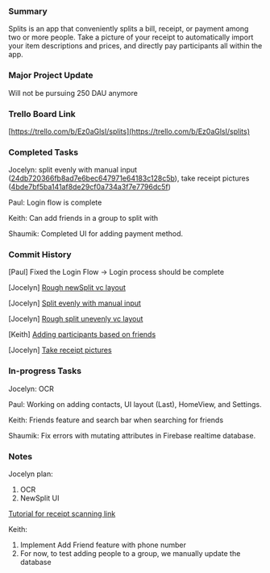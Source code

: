 ### Summary

Splits is an app that conveniently splits a bill, receipt, or payment among two or more people. Take a picture of your receipt to automatically import your item descriptions and prices, and directly pay participants all within the app.

### Major Project Update
Will not be pursuing 250 DAU anymore


### Trello Board Link

[https://trello.com/b/Ez0aGlsI/splits](https://trello.com/b/Ez0aGlsI/splits)


### Completed Tasks
Jocelyn: 
split evenly with manual input ([24db720366fb8ad7e6bec647971e64183c128c5b](https://github.com/ECS189E/project-w21-splits/tree/24db720366fb8ad7e6bec647971e64183c128c5b)),
take receipt pictures ([4bde7bf5ba141af8de29cf0a734a3f7e7796dc5f](https://github.com/ECS189E/project-w21-splits/tree/4bde7bf5ba141af8de29cf0a734a3f7e7796dc5f))

Paul: Login flow is complete

Keith: Can add friends in a group to split with

Shaumik: Completed UI for adding payment method.


### Commit History
[Paul] Fixed the Login Flow -> Login process should be complete

[Jocelyn] [Rough newSplit vc layout](https://github.com/ECS189E/project-w21-splits/tree/cd46710246286602f4b1597eba23a75794a2cf95)

[Jocelyn] [Split evenly with manual input](https://github.com/ECS189E/project-w21-splits/tree/24db720366fb8ad7e6bec647971e64183c128c5b)

[Jocelyn] [Rough split unevenly vc layout](https://github.com/ECS189E/project-w21-splits/tree/bcb57c550c27bea7fb46a2f7deaa2fef4045ab90)

[Keith] [Adding participants based on friends](https://github.com/ECS189E/project-w21-splits/commit/48faf2c96b7287972686f0ec3036bd881a0be4ba)

[Jocelyn] [Take receipt pictures](https://github.com/ECS189E/project-w21-splits/tree/4bde7bf5ba141af8de29cf0a734a3f7e7796dc5f)


### In-progress Tasks
Jocelyn: OCR

Paul: Working on adding contacts, UI layout (Last), HomeView, and Settings.

Keith: Friends feature and search bar when searching for friends

Shaumik: Fix errors with mutating attributes in Firebase realtime database.

### Notes
Jocelyn plan:
1. OCR
2. NewSplit UI

[Tutorial for receipt scanning link](https://makeapppie.com/2014/12/04/swift-swift-using-the-uiimagepickercontroller-for-a-camera-and-photo-library/)

Keith:
1. Implement Add Friend feature with phone number 
2. For now, to test adding people to a group, we manually update the database
